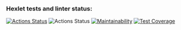 ### Hexlet tests and linter status:

[![Actions Status](https://github.com/fejjjsan/java-project-71/workflows/hexlet-check/badge.svg)](https://github.com/fejjjsan/java-project-71/actions)
![Actions Status](https://github.com/fejjjsan/java-project-71/actions/workflows/project-71-check.yml/badge.svg)
[![Maintainability](https://api.codeclimate.com/v1/badges/e6593b99af8961fe8f73/maintainability)](https://codeclimate.com/github/fejjjsan/java-project-71/maintainability)
[![Test Coverage](https://api.codeclimate.com/v1/badges/e6593b99af8961fe8f73/test_coverage)](https://codeclimate.com/github/fejjjsan/java-project-71/test_coverage)
